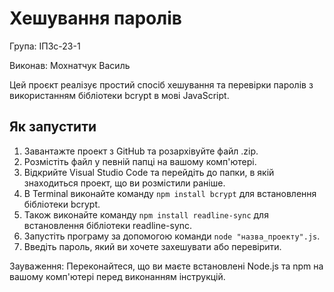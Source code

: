 # Хешування паролів

 Група: ІПЗс-23-1
 
 Виконав: Мохнатчук Василь

Цей проєкт реалізує простий спосіб хешування та перевірки паролів з використанням бібліотеки bcrypt в мові JavaScript.

## Як запустити

1. Завантажте проект з GitHub та розархівуйте файл .zip.
2. Розмістіть файл у певній папці на вашому комп'ютері.
3. Відкрийте Visual Studio Code та перейдіть до папки, в якій знаходиться проект, що ви розмістили раніше.
4. В Terminal виконайте команду `npm install bcrypt` для встановлення бібліотеки bcrypt.
5. Також виконайте команду `npm install readline-sync` для встановлення бібліотеки readline-sync.
6. Запустіть програму за допомогою команди `node "назва_проекту".js`.
3. Введіть пароль, який ви хочете захешувати або перевірити.

Зауваження: Переконайтеся, що ви маєте встановлені Node.js та npm на вашому комп'ютері перед виконанням інструкцій.